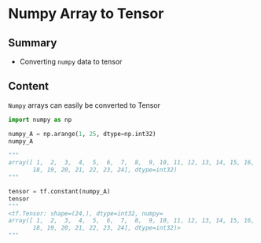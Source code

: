 # Numpy Array to Tensor

## Summary

- Converting `numpy` data to tensor

## Content

`Numpy` arrays can easily be converted to Tensor

```python
import numpy as np

numpy_A = np.arange(1, 25, dtype=np.int32)
numpy_A

"""
array([ 1,  2,  3,  4,  5,  6,  7,  8,  9, 10, 11, 12, 13, 14, 15, 16, 17,
       18, 19, 20, 21, 22, 23, 24], dtype=int32)
"""

tensor = tf.constant(numpy_A)
tensor
"""
<tf.Tensor: shape=(24,), dtype=int32, numpy=
array([ 1,  2,  3,  4,  5,  6,  7,  8,  9, 10, 11, 12, 13, 14, 15, 16, 17,
       18, 19, 20, 21, 22, 23, 24], dtype=int32)>
"""
```
